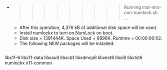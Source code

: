 * >>>>>>>>> Running inst-min-con-numlock.sh ...
  * After this operation, 4,376 kB of additional disk space will be used.
  * Install numlockx to turn on NumLock on boot.
  * Disk size = 1391444K. Space Used = 6896K. Runtime = 00:00:00:02.
  * The following NEW packages will be installed:
  ```bash
libx11-6 libx11-data libxau6 libxcb1 libxdmcp6
libxext6 libxi6 libxtst6 numlockx x11-common
  ```
